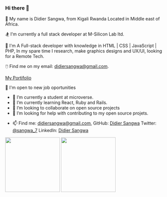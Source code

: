 ### Hi there 👋


<!-- **sangwa7/Sangwa7** is a ✨ _special_ ✨ repository because its `README.md` (this file) appears on your GitHub profile. -->

<!-- Here are some ideas to get you started: -->

🌟 My name is Didier Sangwa, from Kigali Rwanda Located in Middle east of Africa.

🏂 I'm currently a full stack developer at M-Silicon Lab ltd. 

🔆 I'm A Full-stack developer with knowledge in HTML | CSS | JavaScript | PHP, In my spare time I research, make graphics designs and UX/UI, looking for a Remote Tech.


🖱️ Find me on my email: didiersangwa@gmail.com. 

[My Portifolio](https://sangwa7.github.io/Portifolio/)

🏏 I'm open to new job oportunities 


 - 🔭 I’m currently a student at microverse.
- 🌱 I’m currently learning React, Ruby and Rails.
- 👯 I’m looking to collaborate on open source projects
- 🤔 I’m looking for help with contributing to my open source projets.
<!-- - 💬 Ask me about ... -->
- 📫 Find me: 
       didiersangwa@gmail.com,
       GitHub: [Didier Sangwa](https://github.com/sangwa7)
       Twitter: [@sangwa_7](https://twitter.com/sangwa_7)
       LinkedIn: [Didier Sangwa](https://www.linkedin.com/in/didier-sangwa-463054227)
<!-- - 😄 Pronouns: ... -->
<!-- - ⚡ Fun fact: ... -->


<img src="https://github-readme-stats.vercel.app/api?username=Sangwa7&count_private=true&layout=compact&theme=tokyonight" height="175"/>
<img src="https://github-readme-stats.vercel.app/api/top-langs/?username=Sangwa7&layout=compact&theme=tokyonight" height="175"/>
